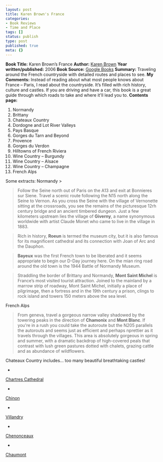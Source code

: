 ```yaml
---
layout: post
title: Karen Brown's France
categories:
- Book Reviews
- Time and Place
tags: []
status: publish
type: post
published: true
meta: {}
---
```

**Book Title:** Karen Brown’s France **Author:** [Karen Brown](http://www.karenbrown.com/) **Year written/published:** 2006 **Book Source:** [Google Books](http://books.google.com/books?id=J8EnAAAACAAJ&dq=karen+brown%27s+france) **Summary:** Traveling around the French countryside with detailed routes and places to see. **My Comments:** Instead of reading about what most people knows about France – Paris, I read about the countryside. It’s filled with rich history, culture and castles. If you are driving and have a car, this book is a great guide through which roads to take and where it'll lead you to. **Contents page:**
1. Normandy
2. Brittany
3. Chateaux Country
4. Dordogne and Lot River Valleys
5. Pays Basque
6. Gorges du Tarn and Beyond
7. Provence
8. Gorges du Verdon
9. Hilltowns of French Riviera
10. Wine Country – Burgundy
11. Wine Country – Alsace
12. Wine Country – Champagne
13. French Alps

Some extracts: Normandy >  

> Follow the Seine north out of Paris on the A13 and exit at Bonnieres sur Siene. Travel a scenic route following the N15 north along the Seine to Vernon. As you cross the Seine with the village of Vernonette sitting at the crossroads, you see the remains of the picturesque 12rh century bridge and an ancient timbered dungeon. Just a few kilometers upstream lies the village of **Giverny**, a name synonymous worldwide with artist Claude Monet who came to live in the village in 1883.

> Rich in history, **Roeun** is termed the museum city, but it is also famous for its magnificent cathedral and its connection with Joan of Arc and the Dauphon.

> **Bayeux** was the first French town to be liberated and it seems appropriate to begin our D-Day journey here. On the mian ring road around the old town is the 1944 Battle of Normandy Museum.

> Straddling the border of Brittany and Normandy, **Mont Saint Michel** is France’s most visited tourist attraction. Joined to the mainland by a marrow strip of roadway, Mont Saint Michel, initially a place of pilgrimage, then a fortress and in the 19th century a prison, clings to rock island and towers 150 meters above the sea level.

French Alps

>  

> From geneva, travel a gorgeous narrow valley shadowed by the towering peaks in the direction of **Chamonix** and **Mont Blanc**. If you're in a rush you could take the autoroute but the N205 parallels the autorouts and seems just as efficient and perhaps nprettier as it travels through the villages. This area is absolutely gorgeous in spring and summer, with a dramatic backdrop of high-covered peals that contrast with lush green pastures dotted with chalets, grazing cattle and as abundance of wildflowers.

Chateaux Country includes... too many beautiful breathtaking castles!

-  

[Chartres Cathedral](http://en.wikipedia.org/wiki/Cathedral_of_Chartres)

-  

[Chinon](http://en.wikipedia.org/wiki/Chinon)

-  

[Villandry](http://en.wikipedia.org/wiki/Ch%C3%A2teau_de_Villandry)

-  

[Chenonceaux](http://en.wikipedia.org/wiki/Ch%C3%A2teau_de_Chenonceau)

-  

[Chaumont](http://en.wikipedia.org/wiki/Ch%C3%A2teau_de_Chaumont)

